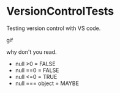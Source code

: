 # VersionControlTests
Testing version control with VS code.

<href> gif
  
  why don't you read. 
  
  
  + null >0 = FALSE
  + null ==0 = FALSE
  + null <=0 = TRUE
  + null === object = MAYBE
